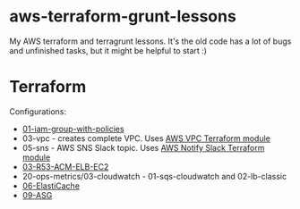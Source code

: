 # aws-terraform-grunt-lessons
My AWS terraform and terragrunt lessons. It's the old code has a lot of bugs and unfinished tasks, but it might be helpful to start :)
# Terraform

Configurations:

- [01-iam-group-with-policies](https://github.com/rmalenko/aws-terraform-grunt-lessons/tree/main/docs/01-iam-group-with-policies.md)
- 03-vpc - creates complete VPC. Uses [AWS VPC Terraform module](https://registry.terraform.io/modules/terraform-aws-modules/vpc/aws/latest)
- 05-sns - AWS SNS Slack topic. Uses [AWS Notify Slack Terraform module](https://github.com/terraform-aws-modules/terraform-aws-notify-slack)
- [03-R53-ACM-ELB-EC2](https://github.com/rmalenko/aws-terraform-grunt-lessons/tree/main/docs/10-elb.md)
- 20-ops-metrics/03-cloudwatch - 01-sqs-cloudwatch and 02-lb-classic
- [06-ElastiCache](https://github.com/rmalenko/aws-terraform-grunt-lessons/tree/main/docs/readme_elasticache.md)
- [09-ASG](https://github.com/rmalenko/aws-terraform-grunt-lessons/tree/main/docs/readme_asg.md)

